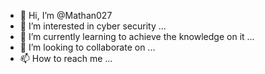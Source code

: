 - 👋 Hi, I’m @Mathan027
- 👀 I’m interested in cyber security ...
- 🌱 I’m currently learning to achieve the knowledge on it ...
- 💞️ I’m looking to collaborate on ...
- 📫 How to reach me ...

<!---
Mathan027/Mathan027 is a ✨ special ✨ repository because its `README.md` (this file) appears on your GitHub profile.
You can click the Preview link to take a look at your changes.
--->

